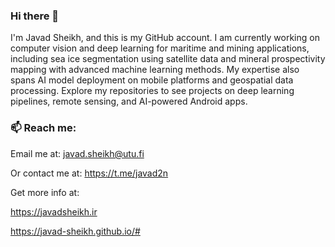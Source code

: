 ### Hi there 👋
I'm Javad Sheikh, and this is my GitHub account. I am currently working on computer vision and deep learning for maritime and mining applications, including sea ice segmentation using satellite data and mineral prospectivity mapping with advanced machine learning methods. My expertise also spans AI model deployment on mobile platforms and geospatial data processing. Explore my repositories to see projects on deep learning pipelines, remote sensing, and AI-powered Android apps.



### 📫 Reach me:

Email me at: javad.sheikh@utu.fi

Or contact me at: https://t.me/javad2n

Get more info at: 

https://javadsheikh.ir

https://javad-sheikh.github.io/#

<!--
**javad-sheikh/javad-sheikh** is a ✨ _special_ ✨ repository because its `README.md` (this file) appears on your GitHub profile.

Here are some ideas to get you started:

- 🔭 I’m currently working on ...
- 🌱 I’m currently learning ...
- 👯 I’m looking to collaborate on ...
- 🤔 I’m looking for help with ...
- 💬 Ask me about ...
- 😄 Pronouns: ...
- ⚡ Fun fact: ...
-->
